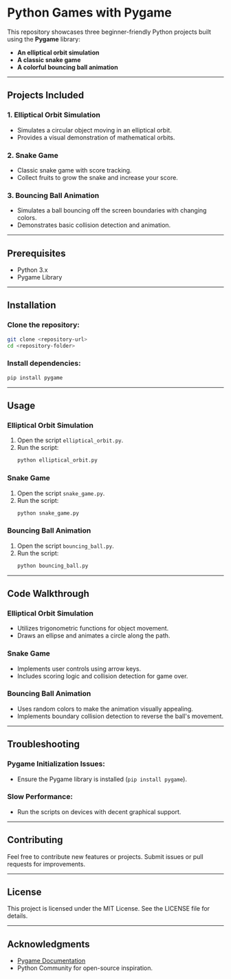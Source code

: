 # Python Games with Pygame

This repository showcases three beginner-friendly Python projects built using the **Pygame** library:

- **An elliptical orbit simulation**
- **A classic snake game**
- **A colorful bouncing ball animation**

---

## Projects Included

### 1. Elliptical Orbit Simulation
- Simulates a circular object moving in an elliptical orbit.
- Provides a visual demonstration of mathematical orbits.

### 2. Snake Game
- Classic snake game with score tracking.
- Collect fruits to grow the snake and increase your score.

### 3. Bouncing Ball Animation
- Simulates a ball bouncing off the screen boundaries with changing colors.
- Demonstrates basic collision detection and animation.

---

## Prerequisites

- Python 3.x
- Pygame Library

---

## Installation

### Clone the repository:
```bash
git clone <repository-url>
cd <repository-folder>
```

### Install dependencies:
```bash
pip install pygame
```

---

## Usage

### Elliptical Orbit Simulation
1. Open the script `elliptical_orbit.py`.
2. Run the script:
   ```bash
   python elliptical_orbit.py
   ```

### Snake Game
1. Open the script `snake_game.py`.
2. Run the script:
   ```bash
   python snake_game.py
   ```

### Bouncing Ball Animation
1. Open the script `bouncing_ball.py`.
2. Run the script:
   ```bash
   python bouncing_ball.py
   ```

---

## Code Walkthrough

### Elliptical Orbit Simulation
- Utilizes trigonometric functions for object movement.
- Draws an ellipse and animates a circle along the path.

### Snake Game
- Implements user controls using arrow keys.
- Includes scoring logic and collision detection for game over.

### Bouncing Ball Animation
- Uses random colors to make the animation visually appealing.
- Implements boundary collision detection to reverse the ball's movement.

---

## Troubleshooting

### Pygame Initialization Issues:
- Ensure the Pygame library is installed (`pip install pygame`).

### Slow Performance:
- Run the scripts on devices with decent graphical support.

---

## Contributing

Feel free to contribute new features or projects. Submit issues or pull requests for improvements.

---

## License

This project is licensed under the MIT License. See the LICENSE file for details.

---

## Acknowledgments

- [Pygame Documentation](https://www.pygame.org/docs/)
- Python Community for open-source inspiration.
